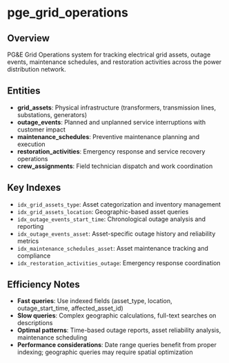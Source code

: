 # pge_grid_operations

## Overview
PG&E Grid Operations system for tracking electrical grid assets, outage events, maintenance schedules, and restoration activities across the power distribution network.

## Entities
- **grid_assets**: Physical infrastructure (transformers, transmission lines, substations, generators)
- **outage_events**: Planned and unplanned service interruptions with customer impact
- **maintenance_schedules**: Preventive maintenance planning and execution
- **restoration_activities**: Emergency response and service recovery operations
- **crew_assignments**: Field technician dispatch and work coordination

## Key Indexes
- `idx_grid_assets_type`: Asset categorization and inventory management
- `idx_grid_assets_location`: Geographic-based asset queries
- `idx_outage_events_start_time`: Chronological outage analysis and reporting
- `idx_outage_events_asset`: Asset-specific outage history and reliability metrics
- `idx_maintenance_schedules_asset`: Asset maintenance tracking and compliance
- `idx_restoration_activities_outage`: Emergency response coordination

## Efficiency Notes
- **Fast queries**: Use indexed fields (asset_type, location, outage_start_time, affected_asset_id)
- **Slow queries**: Complex geographic calculations, full-text searches on descriptions
- **Optimal patterns**: Time-based outage reports, asset reliability analysis, maintenance scheduling
- **Performance considerations**: Date range queries benefit from proper indexing; geographic queries may require spatial optimization
